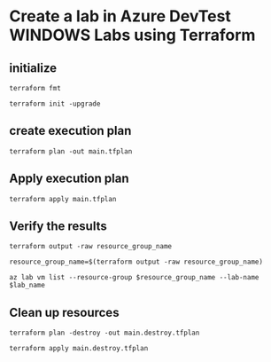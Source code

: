 # Create a lab in Azure DevTest WINDOWS Labs using Terraform


## initialize

```
terraform fmt
```

```
terraform init -upgrade
```

## create execution plan

```
terraform plan -out main.tfplan
```

## Apply execution plan

```
terraform apply main.tfplan
```

## Verify the results

```
terraform output -raw resource_group_name
```

```
resource_group_name=$(terraform output -raw resource_group_name)
```

```
az lab vm list --resource-group $resource_group_name --lab-name $lab_name
```

## Clean up resources

```
terraform plan -destroy -out main.destroy.tfplan
```

```
terraform apply main.destroy.tfplan
```